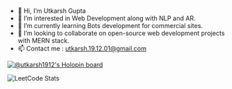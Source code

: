- 👋 Hi, I’m Utkarsh Gupta
- 👀 I’m interested in Web Development along with NLP and AR.
- 🌱 I’m currently learning Bots development for commercial sites.
- 💞️ I’m looking to collaborate on open-source web development projects with MERN stack.
- 📫 Contact me : utkarsh.19.12.01@gmail.com

[![@utkarsh1912's Holopin board](https://holopin.me/utkarsh1912)](https://holopin.io/@utkarsh1912)
<!---
utkarsh-1912/utkarsh-1912 is a ✨ special ✨ repository because its `README.md` (this file) appears on your GitHub profile.
You can click the Preview link to take a look at your changes.
--->
![LeetCode Stats](https://leetcard.jacoblin.cool/user7883p?theme=light&font=Anybody&ext=contest)
